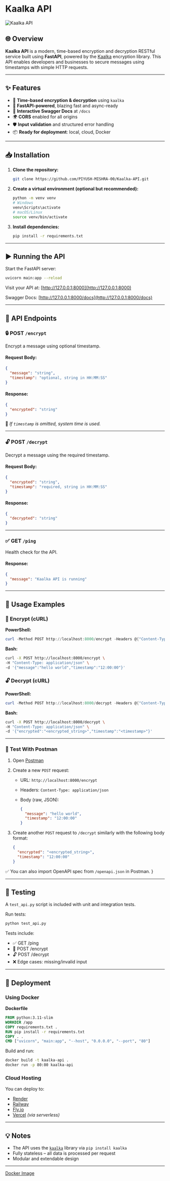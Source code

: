 # Kaalka API

![Kaalka API](https://img.shields.io/badge/Kaalka-API-blue?style=for-the-badge\&logo=fastapi)

## 🌐 Overview

**Kaalka API** is a modern, time-based encryption and decryption RESTful service built using **FastAPI**, powered by the [Kaalka](https://pypi.org/project/kaalka/) encryption library. This API enables developers and businesses to secure messages using timestamps with simple HTTP requests.

---

## ✨ Features

* 🔐 **Time-based encryption & decryption** using `kaalka`
* 🚀 **FastAPI-powered**, blazing fast and async-ready
* 📄 **Interactive Swagger Docs** at `/docs`
* 🌍 **CORS** enabled for all origins
* 🛡️ **Input validation** and structured error handling
* 📦 **Ready for deployment**: local, cloud, Docker

---

## 📥 Installation

1. **Clone the repository:**

   ```bash
   git clone https://github.com/PIYUSH-MISHRA-00/Kaalka-API.git
   ```

2. **Create a virtual environment (optional but recommended):**

   ```bash
   python -m venv venv
   # Windows
   venv\Scripts\activate
   # macOS/Linux
   source venv/bin/activate
   ```

3. **Install dependencies:**

   ```bash
   pip install -r requirements.txt
   ```

---

## ▶️ Running the API

Start the FastAPI server:

```bash
uvicorn main:app --reload
```

Visit your API at: [http://127.0.0.1:8000](http://127.0.0.1:8000)

Swagger Docs: [http://127.0.0.1:8000/docs](http://127.0.0.1:8000/docs)

---

## 🧩 API Endpoints

### 🔒 POST `/encrypt`

Encrypt a message using optional timestamp.

#### Request Body:

```json
{
  "message": "string",
  "timestamp": "optional, string in HH:MM:SS"
}
```

#### Response:

```json
{
  "encrypted": "string"
}
```

📌 *If `timestamp` is omitted, system time is used.*

---

### 🔓 POST `/decrypt`

Decrypt a message using the required timestamp.

#### Request Body:

```json
{
  "encrypted": "string",
  "timestamp": "required, string in HH:MM:SS"
}
```

#### Response:

```json
{
  "decrypted": "string"
}
```

---

### ✅ GET `/ping`

Health check for the API.

#### Response:

```json
{
  "message": "Kaalka API is running"
}
```

---

## 🔁 Usage Examples

### 🔐 Encrypt (cURL)

**PowerShell:**

```powershell
curl -Method POST http://localhost:8000/encrypt -Headers @{"Content-Type" = "application/json"} -Body '{"message": "hello world", "timestamp": "12:00:00"}'
```

**Bash:**

```bash
curl -X POST http://localhost:8000/encrypt \
-H "Content-Type: application/json" \
-d '{"message":"hello world","timestamp":"12:00:00"}'
```

### 🔓 Decrypt (cURL)

**PowerShell:**

```powershell
curl -Method POST http://localhost:8000/decrypt -Headers @{"Content-Type" = "application/json"} -Body '{"encrypted": "<encrypted_string>", "timestamp": "<timestamp>"}'
```

**Bash:**

```bash
curl -X POST http://localhost:8000/decrypt \
-H "Content-Type: application/json" \
-d '{"encrypted":"<encrypted_string>","timestamp":"<timestamp>"}'
```

---

### 🧪 Test With Postman

1. Open [Postman](https://www.postman.com/)
2. Create a new `POST` request:

   * URL: `http://localhost:8000/encrypt`
   * Headers: `Content-Type: application/json`
   * Body (raw, JSON):

     ```json
     {
       "message": "hello world",
       "timestamp": "12:00:00"
     }
     ```
3. Create another `POST` request to `/decrypt` similarly with the following body format:

     ```json
     {
       "encrypted": "<encrypted_string>",
       "timestamp": "12:00:00"
     }
     ```

✅ You can also import OpenAPI spec from `/openapi.json` in Postman.
     }

---

## 🧪 Testing

A `test_api.py` script is included with unit and integration tests.

Run tests:

```bash
python test_api.py
```

Tests include:

* ✅ GET /ping
* 🔐 POST /encrypt
* 🔓 POST /decrypt
* ❌ Edge cases: missing/invalid input

---

## 🚢 Deployment

### Using Docker

**Dockerfile**

```dockerfile
FROM python:3.11-slim
WORKDIR /app
COPY requirements.txt .
RUN pip install -r requirements.txt
COPY . .
CMD ["uvicorn", "main:app", "--host", "0.0.0.0", "--port", "80"]
```

Build and run:

```bash
docker build -t kaalka-api .
docker run -p 80:80 kaalka-api
```

### Cloud Hosting

You can deploy to:

* [Render](https://render.com/)
* [Railway](https://railway.app/)
* [Fly.io](https://fly.io/)
* [Vercel](https://vercel.com/) *(via serverless)*

---

## 💡 Notes

* The API uses the [`kaalka`](https://pypi.org/project/kaalka/) library via `pip install kaalka`
* Fully stateless – all data is processed per request
* Modular and extendable design

---
[Docker Image](https://hub.docker.com/r/piyushmishradocker/kaalka-api)
